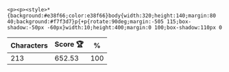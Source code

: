 `<p><p><style>*{background:#e38f66;color:e38f66}body{width:320;height:140;margin:80 40;background:#f7f3d7}p{+p{rotate:90deg;margin:-505 115;box-shadow:-50px -60px}width:10;height:400;margin:0 100;box-shadow:110px 0`

| Characters | Score 🏆 | %   |
| ---------- | -------- | --- |
| 213        | 652.53   | 100 |
